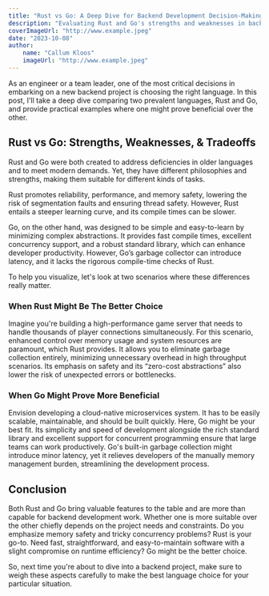 ```yaml
---
title: "Rust vs Go: A Deep Dive for Backend Development Decision-Making"
description: "Evaluating Rust and Go's strengths and weaknesses in backend development contexts with practical examples"
coverImageUrl: "http://www.example.jpeg"
date: "2023-10-08"
author:
    name: "Callum Kloos"
    imageUrl: "http://www.example.jpeg"
---
```


As an engineer or a team leader, one of the most critical decisions in embarking on a new backend project is choosing the right language. In this post, I'll take a deep dive comparing two prevalent languages, Rust and Go, and provide practical examples where one might prove beneficial over the other.

## Rust vs Go: Strengths, Weaknesses, & Tradeoffs

Rust and Go were both created to address deficiencies in older languages and to meet modern demands. Yet, they have different philosophies and strengths, making them suitable for different kinds of tasks.

Rust promotes reliability, performance, and memory safety, lowering the risk of segmentation faults and ensuring thread safety. However, Rust entails a steeper learning curve, and its compile times can be slower.

Go, on the other hand, was designed to be simple and easy-to-learn by minimizing complex abstractions. It provides fast compile times, excellent concurrency support, and a robust standard library, which can enhance developer productivity. However, Go’s garbage collector can introduce latency, and it lacks the rigorous compile-time checks of Rust.

To help you visualize, let's look at two scenarios where these differences really matter.

### When Rust Might Be The Better Choice

Imagine you're building a high-performance game server that needs to handle thousands of player connections simultaneously. For this scenario, enhanced control over memory usage and system resources are paramount, which Rust provides. It allows you to eliminate garbage collection entirely, minimizing unnecessary overhead in high throughput scenarios. Its emphasis on safety and its “zero-cost abstractions” also lower the risk of unexpected errors or bottlenecks.

### When Go Might Prove More Beneficial

Envision developing a cloud-native microservices system. It has to be easily scalable, maintainable, and should be built quickly. Here, Go might be your best fit. Its simplicity and speed of development alongside the rich standard library and excellent support for concurrent programming ensure that large teams can work productively. Go's built-in garbage collection might introduce minor latency, yet it relieves developers of the manually memory management burden, streamlining the development process.

## Conclusion

Both Rust and Go bring valuable features to the table and are more than capable for backend development work. Whether one is more suitable over the other chiefly depends on the project needs and constraints. Do you emphasize memory safety and tricky concurrency problems? Rust is your go-to. Need fast, straightforward, and easy-to-maintain software with a slight compromise on runtime efficiency? Go might be the better choice.

So, next time you're about to dive into a backend project, make sure to weigh these aspects carefully to make the best language choice for your particular situation.
